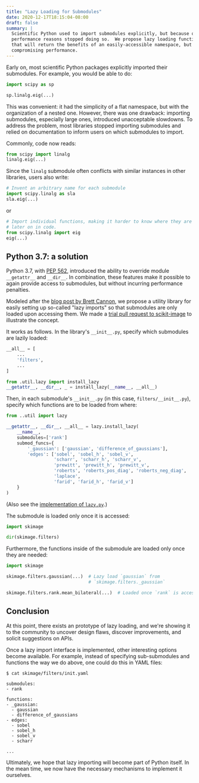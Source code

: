 ```yaml
---
title: "Lazy Loading for Submodules"
date: 2020-12-17T18:15:04-08:00
draft: false
summary: |
  Scientific Python used to import submodules explicitly, but because of 
  performance reasons stopped doing so.  We propose lazy loading functionality
  that will return the benefits of an easily-accessible namespace, but without
  compromising performance.
---
```


Early on, most scientific Python packages explicitly imported their submodules.  For example, you would be able to do:

```python
import scipy as sp

sp.linalg.eig(...)
```

This was convenient: it had the simplicity of a flat namespace, but with the organization of a nested one.  However, there was one drawback: importing submodules, especially large ones, introduced unacceptable slowdowns.  To address the problem, most libraries stopped importing submodules and relied on documentation to inform users on which submodules to import.

Commonly, code now reads:

```python
from scipy import linalg
linalg.eig(...)
```

Since the `linalg` submodule often conflicts with similar instances in other libraries, users also write:

```python
# Invent an arbitrary name for each submodule
import scipy.linalg as sla
sla.eig(...)
```

or 

```python
# Import individual functions, making it harder to know where they are from
# later on in code.
from scipy.linalg import eig
eig(...)
```

## Python 3.7: a solution

Python 3.7, with [PEP 562](https://www.python.org/dev/peps/pep-0562/), introduced the ability to override module `__getattr__` and `__dir__`.  In combination, these features make it possible to again provide access to submodules, but without incurring performance penalties.

Modeled after the [blog post by Brett Cannon](https://snarky.ca/lazy-importing-in-python-3-7/), we propose a utility library for easily setting up so-called "lazy imports" so that submodules are only loaded upon accessing them.  We made a [trial pull request to scikit-image](https://github.com/scikit-image/scikit-image/pull/5101) to illustrate the concept.

It works as follows.  In the library's `__init__.py`, specify which submodules are lazily loaded:

```python
__all__ = [
    ...
    'filters',
    ...
]

from .util.lazy import install_lazy
__getattr__, __dir__, _ = install_lazy(__name__, __all__)
```

Then, in each submodule's `__init__.py` (in this case, `filters/__init__.py`), specify which functions are to be loaded from where:

```python
from ..util import lazy

__getattr__, __dir__, __all__ = lazy.install_lazy(
    __name__,
    submodules=['rank']
    submod_funcs={
        '_gaussian': ['gaussian', 'difference_of_gaussians'],
        'edges': ['sobel', 'sobel_h', 'sobel_v',
                  'scharr', 'scharr_h', 'scharr_v',
                  'prewitt', 'prewitt_h', 'prewitt_v',
                  'roberts', 'roberts_pos_diag', 'roberts_neg_diag',
                  'laplace',
                  'farid', 'farid_h', 'farid_v']
    }
)
```

(Also see the [implementation of `lazy.py`](https://github.com/scikit-image/scikit-image/blob/f5727872efec270d643dd2c281b6f245b03ff937/skimage/util/lazy.py).)

The submodule is loaded only once it is accessed:

```python
import skimage

dir(skimage.filters)
```

Furthermore, the functions inside of the submodule are loaded only once they are needed:

```python
import skimage

skimage.filters.gaussian(...)  # Lazy load `gaussian` from
                               # `skimage.filters._gaussian`

skimage.filters.rank.mean_bilateral(...)  # Loaded once `rank` is accessed
```

## Conclusion

At this point, there exists an prototype of lazy loading, and we're
showing it to the community to uncover design flaws, discover improvements, and solicit suggestions on APIs.

Once a lazy import interface is implemented, other interesting options become available.  For example, instead of specifying sub-submodules and functions the way we do above, one could do this in YAML files:

```
$ cat skimage/filters/init.yaml

submodules:
- rank

functions:
- _gaussian:
  - gaussian
  - difference_of_gaussians
- edges:
  - sobel
  - sobel_h
  - sobel_v
  - scharr
  
...
```

Ultimately, we hope that lazy importing will become part of Python
itself.  In the mean time, we now have the necessary mechanisms to
implement it ourselves.
